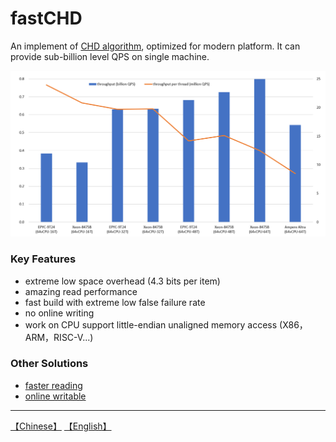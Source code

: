 # fastCHD
An implement of [CHD algorithm](http://cmph.sourceforge.net/chd.html), optimized for modern platform. It can provide sub-billion level QPS on single machine.

![](throughput.png)

### Key Features
* extreme low space overhead (4.3 bits per item)
* amazing read performance
* fast build with extreme low false failure rate
* no online writing
* work on CPU support little-endian unaligned memory access (X86，ARM，RISC-V...)

### Other Solutions
* [faster reading](https://github.com/PeterRK/SSHT)
* [online writable](https://github.com/PeterRK/estuary)

---
[【Chinese】](README-CN.md) [【English】](README.md)
